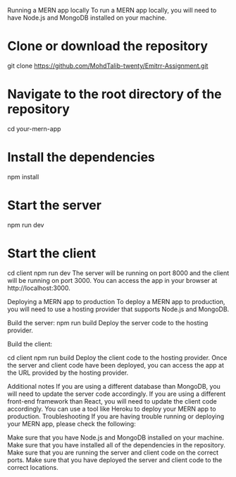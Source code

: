 Running a MERN app locally
To run a MERN app locally, you will need to have Node.js and MongoDB installed on your machine.

# Clone or download the repository
git clone https://github.com/MohdTalib-twenty/Emitrr-Assignment.git

# Navigate to the root directory of the repository
cd your-mern-app

# Install the dependencies
npm install

# Start the server
npm run dev

# Start the client
cd client
npm run dev
The server will be running on port 8000 and the client will be running on port 3000. You can access the app in your browser at http://localhost:3000.

Deploying a MERN app to production
To deploy a MERN app to production, you will need to use a hosting provider that supports Node.js and MongoDB.

Build the server:
npm run build
Deploy the server code to the hosting provider.

Build the client:

cd client
npm run build
Deploy the client code to the hosting provider.
Once the server and client code have been deployed, you can access the app at the URL provided by the hosting provider.

Additional notes
If you are using a different database than MongoDB, you will need to update the server code accordingly.
If you are using a different front-end framework than React, you will need to update the client code accordingly.
You can use a tool like Heroku to deploy your MERN app to production.
Troubleshooting
If you are having trouble running or deploying your MERN app, please check the following:

Make sure that you have Node.js and MongoDB installed on your machine.
Make sure that you have installed all of the dependencies in the repository.
Make sure that you are running the server and client code on the correct ports.
Make sure that you have deployed the server and client code to the correct locations.
